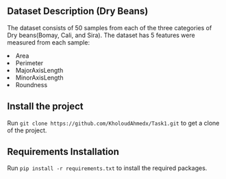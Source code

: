 ## Dataset Description (Dry Beans)
The dataset consists of 50 samples from each of the three categories of Dry beans(Bomay, Cali, and Sira).
The dataset has 5 features were measured from each sample:
    <li>Area </li>
    <li> Perimeter </li>
    <li> MajorAxisLength </li>
    <li> MinorAxisLength </li>
    <li> Roundness </li> 

## Install the project
Run `git clone https://github.com/KholoudAhmedx/Task1.git` to get a clone of the project.

## Requirements Installation
Run `pip install -r requirements.txt` to install the required packages.
